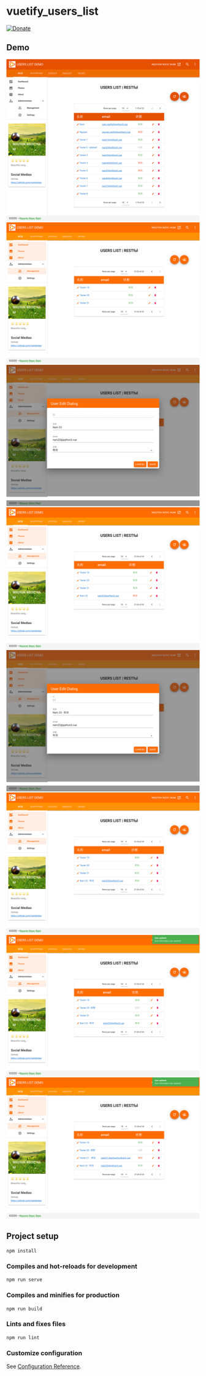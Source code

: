 # vuetify_users_list

[![Donate](https://img.shields.io/badge/Donate-PayPal-green.svg)](https://www.paypal.me/rakujin)

## Demo
![Users list](./demo/01.users_list.png)
![Add new user information](./demo/02.last_page.png)
![Add new user information](./demo/03.add_new.png)
![Users list](./demo/04.users_list.png)
![Update existed user information](./demo/05.update.png)
![Users list](./demo/06.users_list.png)
![Update existed user information](./demo/07.deleted.png)
![Update existed user information](./demo/08.inactive.png)

## Project setup
```
npm install
```

### Compiles and hot-reloads for development
```
npm run serve
```

### Compiles and minifies for production
```
npm run build
```

### Lints and fixes files
```
npm run lint
```

### Customize configuration
See [Configuration Reference](https://cli.vuejs.org/config/).
